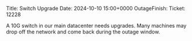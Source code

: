 Title: Switch Upgrade
Date: 2024-10-10 15:00+0000
OutageFinish:
Ticket: 12228

A 10G switch in our main datacenter needs upgrades.
Many machines may drop off the network and come back during the outage window.
